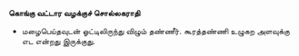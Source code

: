**கொங்கு வட்டார வழக்குச் சொல்லகராதி**
- மழைபெய்தவுடன் ஓட்டிலிருந்து விழும் தண்ணீர். கூரத்தண்ணி உழுகற அளவுக்கு எட என்றது இருக்குது.

